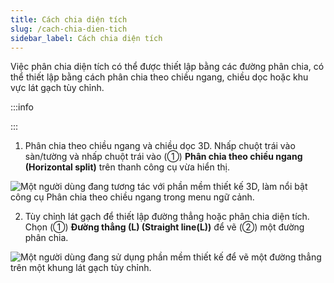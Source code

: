 ```yaml
---
title: Cách chia diện tích
slug: /cach-chia-dien-tich
sidebar_label: Cách chia diện tích
---
```


Việc phân chia diện tích có thể được thiết lập bằng các đường phân chia, có thể thiết lập bằng cách phân chia theo chiều ngang, chiều dọc hoặc khu vực lát gạch tùy chỉnh.

:::info

:::

1. Phân chia theo chiều ngang và chiều dọc 3D. Nhấp chuột trái vào sàn/tường và nhấp chuột trái vào (①) **Phân chia theo chiều ngang (Horizontal split)** trên thanh công cụ vừa hiển thị.

![Một người dùng đang tương tác với phần mềm thiết kế 3D, làm nổi bật công cụ Phân chia theo chiều ngang trong menu ngữ cảnh.](https://storage.googleapis.com/jegavn_kb/image_jegavn/135.1.png)

2. Tùy chỉnh lát gạch để thiết lập đường thẳng hoặc phân chia diện tích. Chọn (①) **Đường thẳng (L) (Straight line(L))** để vẽ (②) một đường phân chia.

![Một người dùng đang sử dụng phần mềm thiết kế để vẽ một đường thẳng trên một khung lát gạch tùy chỉnh.](https://storage.googleapis.com/jegavn_kb/image_jegavn/135.2.png)